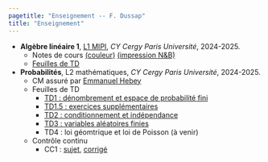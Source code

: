 ```yaml
---
pagetitle: "Enseignement -- F. Dussap"
title: "Enseignement"
---
```


-   **Algèbre linéaire 1**, [L1 MIPI](https://www.cyu.fr/formation/trouver-sa-formation/catalogue-des-formations/portail-dentree-en-l1-mipi-portail-mathematique-informatique-physique-ingenierie), *CY Cergy Paris Université*, 2024-2025.
    -   Notes de cours [(couleur)](./Files/Algebre_lineaire_1/cours_alg1_COULEUR.pdf) [(impression N&B)](./Files/Algebre_lineaire_1/cours_alg1_IMPRESSION_NOIR_BLANC.pdf)
    -   [Feuilles de TD](./Files/Algebre_lineaire_1/TD_alg1.pdf)
-   **Probabilités**, L2 mathématiques, *CY Cergy Paris Université*, 2024-2025.
    -   CM assuré par [Emmanuel Hebey](https://hebey.u-cergy.fr/)
    -   Feuilles de TD
        -   [TD1 : dénombrement et espace de probabilité fini](./Files/Proba/TD1_proba.pdf)
        -   [TD1.5 : exercices supplémentaires](./Files/Proba/TD1.5_proba.pdf)
        -   [TD2 : conditionnement et indépendance](./Files/Proba/TD2_proba.pdf)
        -   [TD3 : variables aléatoires finies](./Files/Proba/TD3_proba.pdf)
        -   TD4 : loi géomtrique et loi de Poisson (à venir)
    -   Contrôle continu
        -   CC1 : [sujet](./Files/Proba/CC1.pdf), [corrigé](./Files/Proba/CC1_correction.pdf)
